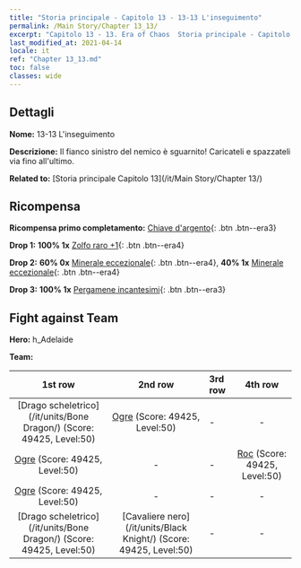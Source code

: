 ```yaml
---
title: "Storia principale - Capitolo 13 - 13-13 L'inseguimento"
permalink: /Main Story/Chapter 13_13/
excerpt: "Capitolo 13 - 13. Era of Chaos  Storia principale - Capitolo 13_13. 13-13 L'inseguimento"
last_modified_at: 2021-04-14
locale: it
ref: "Chapter 13_13.md"
toc: false
classes: wide
---
```


## Dettagli

 **Nome:** 13-13 L'inseguimento

 **Descrizione:** Il fianco sinistro del nemico è sguarnito! Caricateli e spazzateli via fino all'ultimo.

 **Related to:** [Storia principale Capitolo 13](/it/Main Story/Chapter 13/)

## Ricompensa

 **Ricompensa primo completamento:** [Chiave d'argento](/it/Items/con_693/){: .btn .btn--era3}

 **Drop 1:** **100% 1x** [Zolfo raro +1](/it/Items/mat_43/){: .btn .btn--era4}

 **Drop 2:** **60% 0x** [Minerale eccezionale](/it/Items/mat_33/){: .btn .btn--era4}, **40% 1x** [Minerale eccezionale](/it/Items/mat_33/){: .btn .btn--era4}

 **Drop 3:** **100% 1x** [Pergamene incantesimi](/it/Items/con_694/){: .btn .btn--era3}


## Fight against Team
 **Hero:** h_Adelaide

 **Team:**


  | 1st row | 2nd row | 3rd row | 4th row |
  |:----:|:----:|:----|:----:|
  | [Drago scheletrico](/it/units/Bone Dragon/) (Score: 49425, Level:50)  | [Ogre](/it/units/Ogre/) (Score: 49425, Level:50)  | - | - |
  | [Ogre](/it/units/Ogre/) (Score: 49425, Level:50)  | - | - | [Roc](/it/units/Roc/) (Score: 49425, Level:50)  |
  | [Ogre](/it/units/Ogre/) (Score: 49425, Level:50)  | - | - | - |
  | [Drago scheletrico](/it/units/Bone Dragon/) (Score: 49425, Level:50)  | [Cavaliere nero](/it/units/Black Knight/) (Score: 49425, Level:50)  | - | - |


